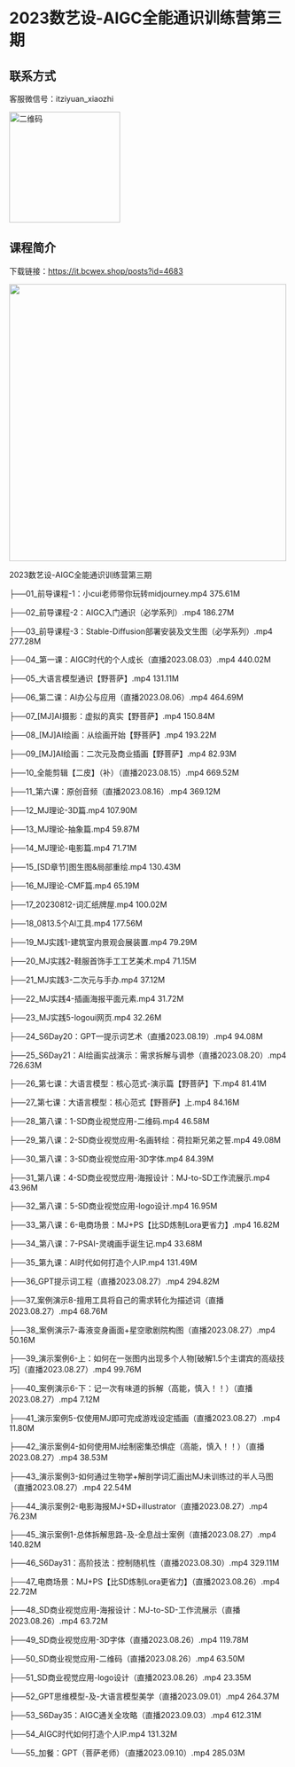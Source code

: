 # 2023数艺设-AIGC全能通识训练营第三期

## 联系方式

客服微信号：itziyuan_xiaozhi

<img src="https://ziyuanyun.oss-cn-guangzhou.aliyuncs.com/common/20240614073449/666b82192834a.jpg" width="200" height="200" alt="二维码">

## 课程简介

下载链接：https://it.bcwex.shop/posts?id=4683

<img src="https://ziyuanyun.oss-cn-guangzhou.aliyuncs.com/yun/20241129110358/67492f1e8d017.jpg" width="500" alt="">

  

 2023数艺设-AIGC全能通识训练营第三期

 ├──01_前导课程-1：小cui老师带你玩转midjourney.mp4 375.61M

 ├──02_前导课程-2：AIGC入门通识（必学系列）.mp4 186.27M

 ├──03_前导课程-3：Stable-Diffusion部署安装及文生图（必学系列）.mp4 277.28M

 ├──04_第一课：AIGC时代的个人成长（直播2023.08.03）.mp4 440.02M

 ├──05_大语言模型通识【野菩萨】.mp4 131.11M

 ├──06_第二课：AI办公与应用（直播2023.08.06）.mp4 464.69M

 ├──07_[MJ]AI摄影：虚拟的真实【野菩萨】.mp4 150.84M

 ├──08_[MJ]AI绘画：从绘画开始【野菩萨】.mp4 193.22M

 ├──09_[MJ]AI绘画：二次元及商业插画【野菩萨】.mp4 82.93M

 ├──10_全能剪辑【二皮】（补）（直播2023.08.15）.mp4 669.52M

 ├──11_第六课：原创音频（直播2023.08.16）.mp4 369.12M

 ├──12_MJ理论-3D篇.mp4 107.90M

 ├──13_MJ理论-抽象篇.mp4 59.87M

 ├──14_MJ理论-电影篇.mp4 71.71M

 ├──15_[SD章节]图生图&amp;局部重绘.mp4 130.43M

 ├──16_MJ理论-CMF篇.mp4 65.19M

 ├──17_20230812-词汇纸牌屋.mp4 100.02M

 ├──18_0813.5个AI工具.mp4 177.56M

 ├──19_MJ实践1-建筑室内景观会展装置.mp4 79.29M

 ├──20_MJ实践2-鞋服首饰手工工艺美术.mp4 71.15M

 ├──21_MJ实践3-二次元与手办.mp4 37.12M

 ├──22_MJ实践4-插画海报平面元素.mp4 31.72M

 ├──23_MJ实践5-logoui网页.mp4 32.26M

 ├──24_S6Day20：GPT&#8212;提示词艺术（直播2023.08.19）.mp4 94.08M

 ├──25_S6Day21：AI绘画实战演示：需求拆解与调参（直播2023.08.20）.mp4 726.63M

 ├──26_第七课：大语言模型：核心范式-演示篇【野菩萨】下.mp4 81.41M

 ├──27_第七课：大语言模型：核心范式【野菩萨】上.mp4 84.16M

 ├──28_第八课：1-SD商业视觉应用-二维码.mp4 46.58M

 ├──29_第八课：2-SD商业视觉应用-名画转绘：荷拉斯兄弟之誓.mp4 49.08M

 ├──30_第八课：3-SD商业视觉应用-3D字体.mp4 84.39M

 ├──31_第八课：4-SD商业视觉应用-海报设计：MJ-to-SD工作流展示.mp4 43.96M

 ├──32_第八课：5-SD商业视觉应用-logo设计.mp4 16.95M

 ├──33_第八课：6-电商场景：MJ+PS【比SD炼制Lora更省力】.mp4 16.82M

 ├──34_第八课：7-PSAI-灵魂画手诞生记.mp4 33.68M

 ├──35_第九课：AI时代如何打造个人IP.mp4 131.49M

 ├──36_GPT提示词工程（直播2023.08.27）.mp4 294.82M

 ├──37_案例演示8-擅用工具将自己的需求转化为描述词（直播2023.08.27）.mp4 68.76M

 ├──38_案例演示7-毒液变身画面+星空歌剧院构图（直播2023.08.27）.mp4 50.16M

 ├──39_演示案例6-上：如何在一张图内出现多个人物[破解1.5个主谓宾的高级技巧]（直播2023.08.27）.mp4 99.76M

 ├──40_案例演示6-下：记一次有味道的拆解（高能，慎入！！）（直播2023.08.27）.mp4 7.12M

 ├──41_演示案例5-仅使用MJ即可完成游戏设定插画（直播2023.08.27）.mp4 11.80M

 ├──42_演示案例4-如何使用MJ绘制密集恐惧症（高能，慎入！！）（直播2023.08.27）.mp4 38.53M

 ├──43_演示案例3-如何通过生物学+解剖学词汇画出MJ未训练过的半人马图（直播2023.08.27）.mp4 22.54M

 ├──44_演示案例2-电影海报MJ+SD+illustrator（直播2023.08.27）.mp4 76.23M

 ├──45_演示案例1-总体拆解思路-及-全息战士案例（直播2023.08.27）.mp4 140.82M

 ├──46_S6Day31：高阶技法：控制随机性（直播2023.08.30）.mp4 329.11M

 ├──47_电商场景：MJ+PS【比SD炼制Lora更省力】（直播2023.08.26）.mp4 22.72M

 ├──48_SD商业视觉应用-海报设计：MJ-to-SD-工作流展示（直播2023.08.26）.mp4 63.72M

 ├──49_SD商业视觉应用-3D字体（直播2023.08.26）.mp4 119.78M

 ├──50_SD商业视觉应用-二维码（直播2023.08.26）.mp4 63.50M

 ├──51_SD商业视觉应用-logo设计（直播2023.08.26）.mp4 23.35M

 ├──52_GPT思维模型-及-大语言模型美学（直播2023.09.01）.mp4 264.37M

 ├──53_S6Day35：AIGC通关全攻略（直播2023.09.03）.mp4 612.31M

 ├──54_AIGC时代如何打造个人IP.mp4 131.32M

 └──55_加餐：GPT（菩萨老师）（直播2023.09.10）.mp4 285.03M

  